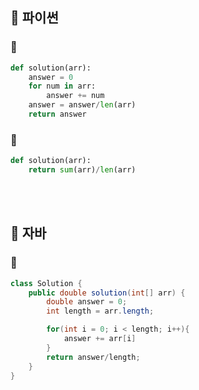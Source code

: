 ## 🔎 파이썬

### 📌

```python
def solution(arr):
    answer = 0
    for num in arr:
        answer += num
    answer = answer/len(arr)
    return answer
```

### 📌

```python
def solution(arr):
	return sum(arr)/len(arr)
```
<br><br>
## 🔎 자바

### 📌

```java
class Solution {
    public double solution(int[] arr) {
        double answer = 0;
        int length = arr.length;

        for(int i = 0; i < length; i++){
            answer += arr[i]
        }
        return answer/length;
    }
}
```
